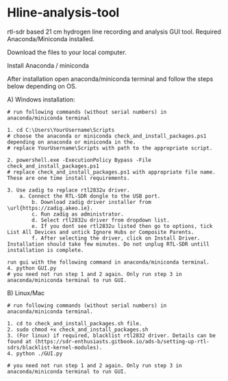 # Hline-analysis-tool
rtl-sdr based 21 cm hydrogen line recording and analysis GUI tool.
Required Anaconda/Miniconda installed.

Download the files to your local computer.

Install Anaconda / miniconda

After installation open anaconda/miniconda terminal and follow the steps below depending on OS.

A) Windows installation:
	
	# run following commands (without serial numbers) in anaconda/miniconda terminal

	1. cd C:\Users\YourUsername\Scripts
	# choose the anaconda or miniconda check_and_install_packages.ps1 depending on anaconda or miniconda in the.
	# replace YourUsername\Scripts with path to the appropriate script.
	
	2. powershell.exe -ExecutionPolicy Bypass -File check_and_install_packages.ps1
	# replace check_and_install_packages.ps1 with appropriate file name. These are one time install requirements.

 	3. Use zadig to replace rtl2832u driver.
  		a. Connect the RTL-SDR dongle to the USB port.
        	b. Download zadig driver installer from \url{https://zadig.akeo.ie}.
        	c. Run zadig as administrator.
        	d. Select rtl2832u driver from dropdown list.
        	e. If you dont see rtl2832u listed then go to options, tick List All Devices and untick Ignore Hubs or Composite Parents.
        	f. After selecting the driver, click on Install Driver. Installation should take few minutes. Do not unplug RTL-SDR untill installation is complete.
  
	run gui with the following command in anaconda/miniconda terminal.
	4. python GUI.py
	# you need not run step 1 and 2 again. Only run step 3 in anaconda/miniconda terminal to run GUI.	

B) Linux/Mac
	
	# run following commands (without serial numbers) in anaconda/miniconda terminal.

	1. cd to check_and_install_packages.sh file.
	2. sudo chmod +x check_and_install_packages.sh
 	3. (For linux) if required, blacklist rtl2832 driver. Details can be found at (https://sdr-enthusiasts.gitbook.io/ads-b/setting-up-rtl-sdrs/blacklist-kernel-modules).
	4. python ./GUI.py

	# you need not run step 1 and 2 again. Only run step 3 in anaconda/miniconda terminal to run GUI.	
	
